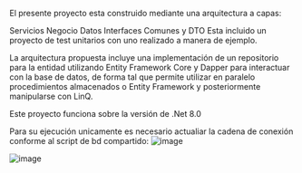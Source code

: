 El presente proyecto esta construido mediante una arquitectura a capas:

Servicios
Negocio
Datos
Interfaces Comunes y DTO
Esta incluido un proyecto de test unitarios con uno realizado a manera de ejemplo.

La arquitectura propuesta incluye una implementación de un repositorio para la entidad utilizando Entity Framework Core y Dapper para interactuar con la base de datos, de forma tal que permite utilizar en paralelo procedimientos almacenados o Entity Framework y posteriormente manipularse con LinQ.

Este proyecto funciona sobre la versión  de .Net 8.0

Para su ejecución unicamente es necesario actualiar la cadena de conexión conforme al script de bd compartido:
![image](https://github.com/DiegoMadrid404/BibliotecaAPI/assets/71359745/97b0b14f-49ee-4ef0-a448-303516983715)

![image](https://github.com/DiegoMadrid404/BibliotecaAPI/assets/71359745/66209c14-77de-41da-9c76-01a784e10991)


